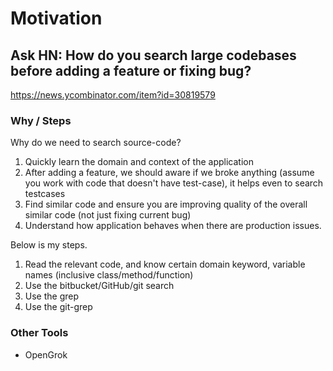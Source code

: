 # Motivation

## Ask HN: How do you search large codebases before adding a feature or fixing bug?

 https://news.ycombinator.com/item?id=30819579

### Why / Steps

Why do we need to search source-code?
  1. Quickly learn the domain and context of the application
  2. After adding a feature, we should aware if we broke anything (assume you work with code that doesn't have test-case), it helps even to search testcases
  3. Find similar code and ensure you are improving quality of the overall similar code (not just fixing current bug)
  4. Understand how application behaves when there are production issues.

Below is my steps.

  1. Read the relevant code, and know certain domain keyword, variable names (inclusive class/method/function)
  2. Use the bitbucket/GitHub/git search
  3. Use the grep
  4. Use the git-grep

### Other Tools

* OpenGrok
